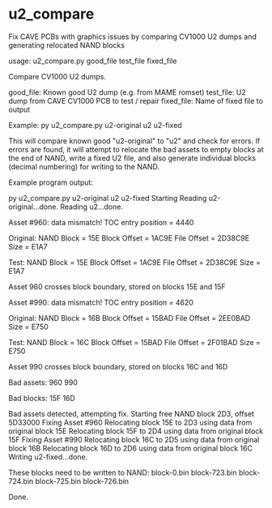 # u2_compare
Fix CAVE PCBs with graphics issues by comparing CV1000 U2 dumps and generating relocated NAND blocks

usage: u2_compare.py good_file test_file fixed_file

Compare CV1000 U2 dumps.

  good_file:    Known good U2 dump (e.g. from MAME romset)
  test_file:    U2 dump from CAVE CV1000 PCB to test / repair
  fixed_file:   Name of fixed file to output

Example:
py u2_compare.py u2-original u2 u2-fixed

This will compare known good "u2-original" to "u2" and check for errors.
If errors are found, it will attempt to relocate the bad assets to empty blocks at the end of NAND,
write a fixed U2 file, and also generate individual blocks (decimal numbering) for writing to the NAND.

Example program output:

py u2_compare.py u2-original u2 u2-fixed
Starting
Reading u2-original...done.
Reading u2...done.

Asset #960: data mismatch!
TOC entry position = 4440

Original:
NAND Block = 15E
Block Offset = 1AC9E
File Offset = 2D38C9E
Size = E1A7

Test:
NAND Block = 15E
Block Offset = 1AC9E
File Offset = 2D38C9E
Size = E1A7

Asset 960 crosses block boundary, stored on blocks 15E and 15F

Asset #990: data mismatch!
TOC entry position = 4620

Original:
NAND Block = 16B
Block Offset = 15BAD
File Offset = 2EE0BAD
Size = E750

Test:
NAND Block = 16C
Block Offset = 15BAD
File Offset = 2F01BAD
Size = E750

Asset 990 crosses block boundary, stored on blocks 16C and 16D

Bad assets:
960
990

Bad blocks:
15F
16D

Bad assets detected, attempting fix.
Starting free NAND block 2D3, offset 5D33000
Fixing Asset #960
Relocating block 15E to 2D3 using data from original block 15E
Relocating block 15F to 2D4 using data from original block 15F
Fixing Asset #990
Relocating block 16C to 2D5 using data from original block 16B
Relocating block 16D to 2D6 using data from original block 16C
Writing u2-fixed...done.

These blocks need to be written to NAND:
block-0.bin
block-723.bin
block-724.bin
block-725.bin
block-726.bin

Done.
